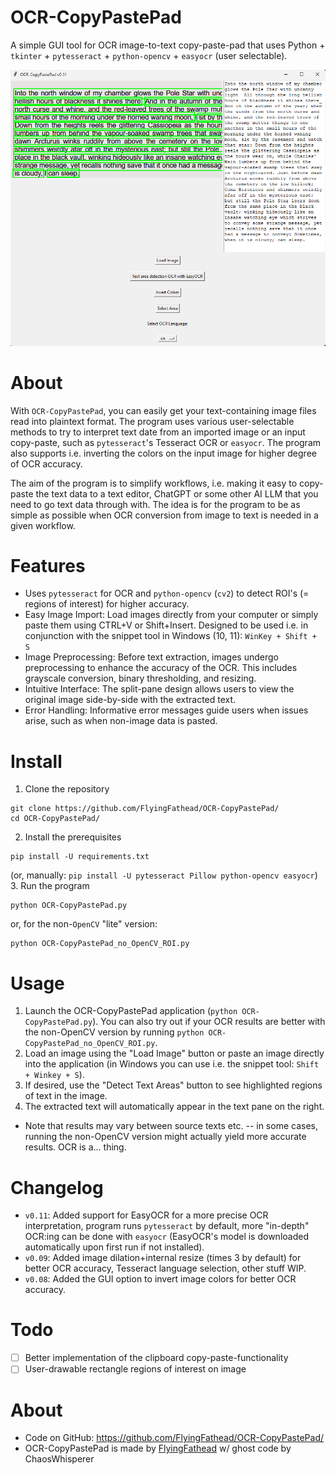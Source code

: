 # OCR-CopyPastePad

A simple GUI tool for OCR image-to-text copy-paste-pad that uses Python + `tkinter` + `pytesseract` + `python-opencv` + `easyocr` (user selectable).

![OCR-CopyPastePad screenshot](https://github.com/FlyingFathead/OCR-CopyPastePad/blob/main/OCR-CopyPastePad.png)

# About
With `OCR-CopyPastePad`, you can easily get your text-containing image files read into plaintext format. The program uses various user-selectable methods to try to interpret text date from an imported image or an input copy-paste, such as `pytesseract`'s Tesseract OCR or `easyocr`. The program also supports i.e. inverting the colors on the input image for higher degree of OCR accuracy.

The aim of the program is to simplify workflows, i.e. making it easy to copy-paste the text data to a text editor, ChatGPT or some other AI LLM that you need to go text data through with. The idea is for the program to be as simple as possible when OCR conversion from image to text is needed in a given workflow.

# Features

- Uses `pytesseract` for OCR and `python-opencv` (`cv2`) to detect ROI's (= regions of interest) for higher accuracy.
- Easy Image Import: Load images directly from your computer or simply paste them using CTRL+V or Shift+Insert. Designed to be used i.e. in conjunction with the snippet tool in Windows (10, 11): `WinKey + Shift + S`
- Image Preprocessing: Before text extraction, images undergo preprocessing to enhance the accuracy of the OCR. This includes grayscale conversion, binary thresholding, and resizing.
- Intuitive Interface: The split-pane design allows users to view the original image side-by-side with the extracted text.
- Error Handling: Informative error messages guide users when issues arise, such as when non-image data is pasted.

# Install
1. Clone the repository
```
git clone https://github.com/FlyingFathead/OCR-CopyPastePad/
cd OCR-CopyPastePad/
```
2. Install the prerequisites
```
pip install -U requirements.txt
```
(or, manually: `pip install -U pytesseract Pillow python-opencv easyocr`)
3. Run the program
```
python OCR-CopyPastePad.py
```
or, for the non-`OpenCV` "lite" version:
```
python OCR-CopyPastePad_no_OpenCV_ROI.py
```

# Usage
1. Launch the OCR-CopyPastePad application (`python OCR-CopyPastePad.py`). You can also try out if your OCR results are better with the non-OpenCV version by running `python OCR-CopyPastePad_no_OpenCV_ROI.py`.
2. Load an image using the "Load Image" button or paste an image directly into the application
(in Windows you can use i.e. the snippet tool: `Shift + Winkey + S`).
4. If desired, use the "Detect Text Areas" button to see highlighted regions of text in the image.
5. The extracted text will automatically appear in the text pane on the right.

- Note that results may vary between source texts etc. -- in some cases, running the non-OpenCV version might actually yield more accurate results. OCR is a... thing.

# Changelog
- `v0.11`: Added support for EasyOCR for a more precise OCR interpretation, program runs `pytesseract` by default, more "in-depth" OCR:ing can be done with `easyocr` (EasyOCR's model is downloaded automatically upon first run if not installed).
- `v0.09`: Added image dilation+internal resize (times 3 by default) for better OCR accuracy, Tesseract language selection, other stuff WIP.
- `v0.08`: Added the GUI option to invert image colors for better OCR accuracy.

# Todo
- [ ] Better implementation of the clipboard copy-paste-functionality
- [ ] User-drawable rectangle regions of interest on image

# About
- Code on GitHub: https://github.com/FlyingFathead/OCR-CopyPastePad/
- OCR-CopyPastePad is made by [FlyingFathead](https://github.com/FlyingFathead/) w/ ghost code by ChaosWhisperer
